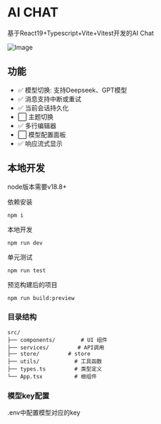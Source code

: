 # AI CHAT

基于React19+Typescript+Vite+Vitest开发的AI Chat

![Image](https://github.com/user-attachments/assets/b1c0b54f-a104-4458-a68b-d8b1a06445b1)

## 功能
- ✅ 模型切换: 支持Deepseek、GPT模型
- ✅ 消息支持中断或重试
- ✅ 当前会话持久化
- ⬜ 主题切换
- ✅ 多行编辑器
- ⬜ 模型配置面板
- ✅ 响应流式显示


## 本地开发
node版本需要v18.8+

依赖安装
```
npm i
```

本地开发
```
npm run dev
```

单元测试
```
npm run test
```

预览构建后的项目
```
npm run build:preview
```

### 目录结构
```
src/
├── components/        # UI 组件
├── services/         # API调用
├── store/         # store
├── utils/           # 工具函数
├── types.ts         # 类型定义
└── App.tsx          # 根组件
```

### 模型key配置
.env中配置模型对应的key
